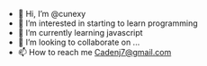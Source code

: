 - 👋 Hi, I’m @cunexy
- 👀 I’m interested in starting to learn programming
- 🌱 I’m currently learning javascript
- 💞️ I’m looking to collaborate on ...
- 📫 How to reach me Cadenj7@gmail.com

<!---
cunexy/cunexy is a ✨ special ✨ repository because its `README.md` (this file) appears on your GitHub profile.
You can click the Preview link to take a look at your changes.
--->
